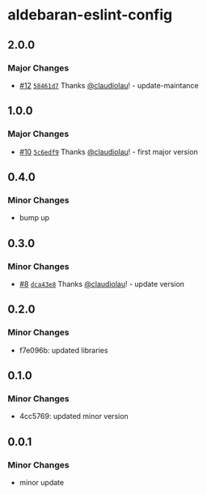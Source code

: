 # aldebaran-eslint-config

## 2.0.0

### Major Changes

- [#12](https://github.com/claudiolau/turbo-aldebaran/pull/12) [`58461d7`](https://github.com/claudiolau/turbo-aldebaran/commit/58461d746aaa0375dfc01c7e501c74dde2ea3798) Thanks [@claudiolau](https://github.com/claudiolau)! - update-maintance

## 1.0.0

### Major Changes

- [#10](https://github.com/claudiolau/turbo-aldebaran/pull/10) [`5c6edf9`](https://github.com/claudiolau/turbo-aldebaran/commit/5c6edf97414bec0beeeb72d341c99ccd7475c32d) Thanks [@claudiolau](https://github.com/claudiolau)! - first major version

## 0.4.0

### Minor Changes

- bump up

## 0.3.0

### Minor Changes

- [#8](https://github.com/claudiolau/aldebaran-ui/pull/8) [`dca43e8`](https://github.com/claudiolau/aldebaran-ui/commit/dca43e88c16f9124d7c43168306542fd2b6b9e6a) Thanks [@claudiolau](https://github.com/claudiolau)! - update version

## 0.2.0

### Minor Changes

- f7e096b: updated libraries

## 0.1.0

### Minor Changes

- 4cc5769: updated minor version

## 0.0.1

### Minor Changes

- minor update
